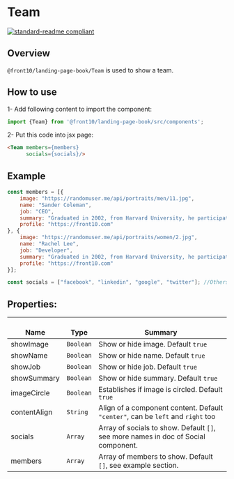 # Team

[![standard-readme compliant](https://img.shields.io/badge/standard--readme-OK-green.svg?style=flat-square)](https://github.com/RichardLitt/standard-readme)

## Overview
`@front10/landing-page-book/Team` is used to show a team.

## How to use
1- Add following content to import the component:
```js
import {Team} from '@front10/landing-page-book/src/components';
```

2- Put this code into jsx page:
```html
<Team members={members}
      socials={socials}/>
```

## Example
```js
const members = [{
	image: "https://randomuser.me/api/portraits/men/11.jpg",
	name: "Sander Coleman",
	job: "CEO",
	summary: "Graduated in 2002, from Harvard University, he participated for 3 years in doctors without borders.",
	profile: "https://front10.com"
}, {
	image: "https://randomuser.me/api/portraits/women/2.jpg",
	name: "Rachel Lee",
	job: "Developer",
	summary: "Graduated in 2002, from Harvard University, he participated for 3 years in doctors without borders.",
	profile: "https://front10.com"
}];

const socials = ["facebook", "linkedin", "google", "twitter"]; //Others names in Social component.
```

## Properties:

| </br>Name   | </br>Type | </br>Summary                                                                                 | 
| ------------| - | ------------------------------------------------------------------------------------------------------ |
| showImage      | `Boolean` | Show or hide image. Default `true` |
| showName      | `Boolean` | Show or hide name. Default `true` |
| showJob      | `Boolean` | Show or hide job. Default `true` |
| showSummary      | `Boolean` | Show or hide summary. Default `true` |
| imageCircle      | `Boolean` | Establishes if image is circled. Default `true` |
| contentAlign      | `String` | Align of a component content. Default `"center"`, can be `left` and `right` too|
| socials      | `Array` | Array of socials to show. Default `[]`, see more names in doc of Social component.|
| members      | `Array` | Array of members to show. Default `[]`, see example section.|

